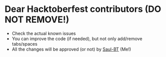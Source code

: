 # Dear Hacktoberfest contributors (DO NOT REMOVE!)
- Check the actual known issues
- You can improve the code (if needed), but not only add/remove tabs/spaces
- All the changes will be approved (or not) by [Saul-BT](https://github.com/Saul-BT) (Me!)

